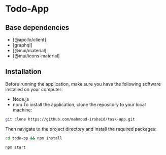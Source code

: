 # Todo-App

## Base dependencies

- [@apollo/client]
- [graphql]
- [@mui/material]
- [@mui/icons-material]


## Installation

Before running the application, make sure you have the following software installed on your computer:

- Node.js
- npm
  To install the application, clone the repository to your local machine:

```bash
git clone https://github.com/mahmoud-irshaid/task-app.git
```

Then navigate to the project directory and install the required packages:

```bash
cd todo-pp && npm install
```

```bash
npm start
```
